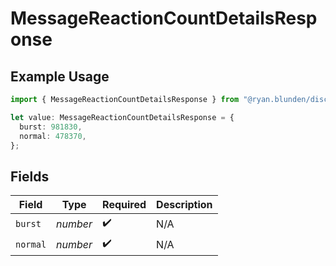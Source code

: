 # MessageReactionCountDetailsResponse

## Example Usage

```typescript
import { MessageReactionCountDetailsResponse } from "@ryan.blunden/discord-sdk/models/components";

let value: MessageReactionCountDetailsResponse = {
  burst: 981830,
  normal: 478370,
};
```

## Fields

| Field              | Type               | Required           | Description        |
| ------------------ | ------------------ | ------------------ | ------------------ |
| `burst`            | *number*           | :heavy_check_mark: | N/A                |
| `normal`           | *number*           | :heavy_check_mark: | N/A                |